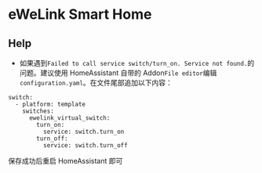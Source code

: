 # eWeLink Smart Home

## Help

-   如果遇到`Failed to call service switch/turn_on. Service not found.`的问题。建议使用 HomeAssistant 自带的 Addon`File editor`编辑`configuration.yaml`。在文件尾部追加以下内容：

```
switch:
  - platform: template
    switches:
      ewelink_virtual_switch:
        turn_on:
          service: switch.turn_on
        turn_off:
          service: switch.turn_off

```

保存成功后重启 HomeAssistant 即可
